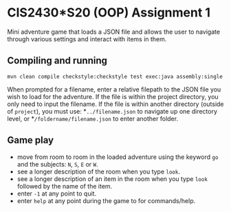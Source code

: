 # CIS2430*S20 (OOP) Assignment 1

Mini adventure game that loads a JSON file and allows the user to navigate through various settings and interact with items in them.

## Compiling and running

`mvn clean compile checkstyle:checkstyle test exec:java assembly:single`

When prompted for a filename, enter a relative filepath to the JSON file you wish to load for the adventure.
If the file is within the project directory, you only need to input the filename.
If the file is within another directory (outside of `project`), you must use:
  *`../filename.json` to navigate up one directory level, or
  *`/foldername/filename.json` to enter another folder.

## Game play

* move from room to room in the loaded adventure using the keyword `go` and the subjects: `N`, `S`, `E` or `W`.
* see a longer description of the room when you type `look`.
* see a longer description of an item in the room when you type `look` followed by the name of the item.
* enter `-1` at any point to quit.
* enter `help` at any point during the game to for commands/help.
